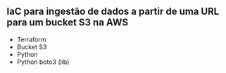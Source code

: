 ﻿## IaC para ingestão de dados a partir de uma URL para um bucket S3 na AWS

* Terraform
* Bucket S3
* Python
* Python boto3 (lib)
